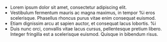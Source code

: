 * Lorem ipsum dolor sit amet, consectetur adipiscing elit.
* Vestibulum fermentum mauris ac magna maximus, in tempor %i 
  eros scelerisque. Phasellus rhoncus purus vitae enim consequat euismod.
* Etiam dignissim arcu at sapien auctor, et consequat lacus lobortis. %i
* Duis nunc orci, convallis vitae lacus cursus, pellentesque pretium libero. Integer
fringilla est a scelerisque euismod. Quisque in bibendum risus.